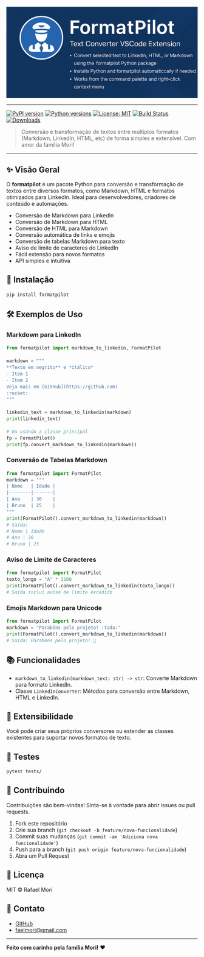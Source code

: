 ![Formatpilot Banner](docs/assets/top_banner.png)

---

[![PyPI version](https://img.shields.io/pypi/v/formatpilot.svg)](https://pypi.org/project/formatpilot/)
[![Python versions](https://img.shields.io/pypi/pyversions/formatpilot.svg)](https://pypi.org/project/formatpilot/)
[![License: MIT](https://img.shields.io/badge/License-MIT-yellow.svg)](https://opensource.org/licenses/MIT)
[![Build Status](https://github.com/faelmori/formatpilot/actions/workflows/python-package.yml/badge.svg)](https://github.com/faelmori/formatpilot/actions)
[![Downloads](https://static.pepy.tech/badge/formatpilot)](https://pepy.tech/project/formatpilot)

> Conversão e transformação de textos entre múltiplos formatos (Markdown, LinkedIn, HTML, etc) de forma simples e extensível. Com amor da família Mori!

---

## ✨ Visão Geral

O **formatpilot** é um pacote Python para conversão e transformação de textos entre diversos formatos, como Markdown, HTML e formatos otimizados para LinkedIn. Ideal para desenvolvedores, criadores de conteúdo e automações.

- Conversão de Markdown para LinkedIn
- Conversão de Markdown para HTML
- Conversão de HTML para Markdown
- Conversão automática de links e emojis
- Conversão de tabelas Markdown para texto
- Aviso de limite de caracteres do LinkedIn
- Fácil extensão para novos formatos
- API simples e intuitiva

## 🚀 Instalação

```bash
pip install formatpilot
```

## 🛠️ Exemplos de Uso

### Markdown para LinkedIn

```python
from formatpilot import markdown_to_linkedin, FormatPilot

markdown = """
**Texto em negrito** e *itálico*
- Item 1
- Item 2
Veja mais em [GitHub](https://github.com)
:rocket:
"""

linkedin_text = markdown_to_linkedin(markdown)
print(linkedin_text)

# Ou usando a classe principal
fp = FormatPilot()
print(fp.convert_markdown_to_linkedin(markdown))
```

### Conversão de Tabelas Markdown

```python
from formatpilot import FormatPilot
markdown = """
| Nome   | Idade |
|--------|-------|
| Ana    | 30    |
| Bruno  | 25    |
"""
print(FormatPilot().convert_markdown_to_linkedin(markdown))
# Saída:
# Nome | Idade
# Ana | 30
# Bruno | 25
```

### Aviso de Limite de Caracteres

```python
from formatpilot import FormatPilot
texto_longo = "A" * 3100
print(FormatPilot().convert_markdown_to_linkedin(texto_longo))
# Saída inclui aviso de limite excedido
```

### Emojis Markdown para Unicode

```python
from formatpilot import FormatPilot
markdown = "Parabéns pelo projeto! :tada:"
print(FormatPilot().convert_markdown_to_linkedin(markdown))
# Saída: Parabéns pelo projeto! 🎉
```

## 📚 Funcionalidades

- `markdown_to_linkedin(markdown_text: str) -> str`: Converte Markdown para formato LinkedIn.
- Classe `LinkedInConverter`: Métodos para conversão entre Markdown, HTML e LinkedIn.

## 🧩 Extensibilidade

Você pode criar seus próprios conversores ou estender as classes existentes para suportar novos formatos de texto.

## 🧪 Testes

```bash
pytest tests/
```

## 🤝 Contribuindo

Contribuições são bem-vindas! Sinta-se à vontade para abrir issues ou pull requests.

1. Fork este repositório
2. Crie sua branch (`git checkout -b feature/nova-funcionalidade`)
3. Commit suas mudanças (`git commit -am 'Adiciona nova funcionalidade'`)
4. Push para a branch (`git push origin feature/nova-funcionalidade`)
5. Abra um Pull Request

## 📄 Licença

MIT © Rafael Mori

## 💌 Contato

- [GitHub](https://github.com/faelmori/formatpilot)
- [faelmori@gmail.com](mailto:faelmori@gmail.com)

---

**Feito com carinho pela família Mori!** ❤️
